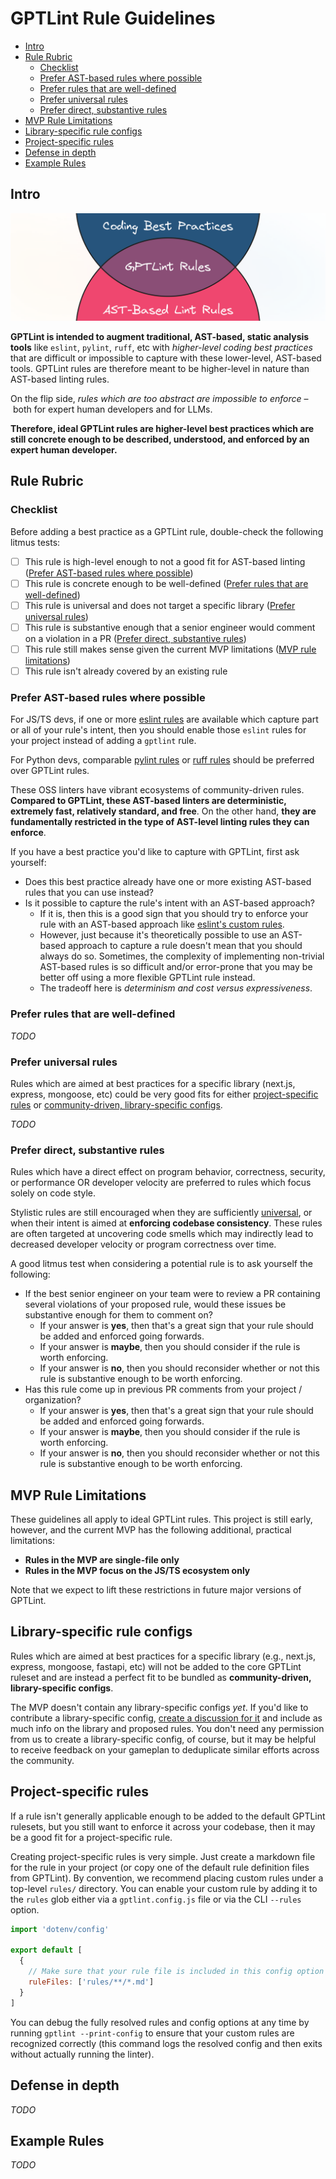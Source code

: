 # GPTLint Rule Guidelines <!-- omit from toc -->

- [Intro](#intro)
- [Rule Rubric](#rule-rubric)
  - [Checklist](#checklist)
  - [Prefer AST-based rules where possible](#prefer-ast-based-rules-where-possible)
  - [Prefer rules that are well-defined](#prefer-rules-that-are-well-defined)
  - [Prefer universal rules](#prefer-universal-rules)
  - [Prefer direct, substantive rules](#prefer-direct-substantive-rules)
- [MVP Rule Limitations](#mvp-rule-limitations)
- [Library-specific rule configs](#library-specific-rule-configs)
- [Project-specific rules](#project-specific-rules)
- [Defense in depth](#defense-in-depth)
- [Example Rules](#example-rules)

## Intro

<p align="center">
  <img alt="GPTLint Rule Guidelines" src="/media/gptlint-rule-guidelines.png">
</p>

**GPTLint is intended to augment traditional, AST-based, static analysis tools** like `eslint`, `pylint`, `ruff`, etc with _higher-level coding best practices_ that are difficult or impossible to capture with these lower-level, AST-based tools. GPTLint rules are therefore meant to be higher-level in nature than AST-based linting rules.

On the flip side, _rules which are too abstract are impossible to enforce_ – both for expert human developers and for LLMs.

**Therefore, ideal GPTLint rules are higher-level best practices which are still concrete enough to be described, understood, and enforced by an expert human developer.**

## Rule Rubric

### Checklist

Before adding a best practice as a GPTLint rule, double-check the following litmus tests:

- [ ] This rule is high-level enough to not a good fit for AST-based linting ([Prefer AST-based rules where possible](#prefer-ast-based-rules-where-possible))
- [ ] This rule is concrete enough to be well-defined ([Prefer rules that are well-defined](#prefer-rules-that-are-well-defined))
- [ ] This rule is universal and does not target a specific library ([Prefer universal rules](#prefer-universal-rules))
- [ ] This rule is substantive enough that a senior engineer would comment on a violation in a PR ([Prefer direct, substantive rules](#prefer-direct-substantive-rules))
- [ ] This rule still makes sense given the current MVP limitations ([MVP rule limitations](#mvp-rule-limitations))
- [ ] This rule isn't already covered by an existing rule

### Prefer AST-based rules where possible

For JS/TS devs, if one or more [eslint rules](https://eslint.org/docs/latest/rules/) are available which capture part or all of your rule's intent, then you should enable those `eslint` rules for your project instead of adding a `gptlint` rule.

For Python devs, comparable [pylint rules](https://pylint.pycqa.org/en/latest/user_guide/checkers/features.html) or [ruff rules](https://docs.astral.sh/ruff/rules/) should be preferred over GPTLint rules.

These OSS linters have vibrant ecosystems of community-driven rules. **Compared to GPTLint, these AST-based linters are deterministic, extremely fast, relatively standard, and free**. On the other hand, **they are fundamentally restricted in the type of AST-level linting rules they can enforce**.

If you have a best practice you'd like to capture with GPTLint, first ask yourself:

- Does this best practice already have one or more existing AST-based rules that you can use instead?
- Is it possible to capture the rule's intent with an AST-based approach?
  - If it is, then this is a good sign that you should try to enforce your rule with an AST-based approach like [eslint's custom rules](https://eslint.org/docs/latest/extend/custom-rules).
  - However, just because it's theoretically possible to use an AST-based approach to capture a rule doesn't mean that you should always do so. Sometimes, the complexity of implementing non-trivial AST-based rules is so difficult and/or error-prone that you may be better off using a more flexible GPTLint rule instead.
  - The tradeoff here is _determinism and cost versus expressiveness_.

### Prefer rules that are well-defined

_TODO_

### Prefer universal rules

Rules which are aimed at best practices for a specific library (next.js, express, mongoose, etc) could be very good fits for either [project-specific rules](#project-specific-rules) or [community-driven, library-specific configs](#library-specific-rule-configs).

_TODO_

### Prefer direct, substantive rules

Rules which have a direct effect on program behavior, correctness, security, or performance OR developer velocity are preferred to rules which focus solely on code style.

Stylistic rules are still encouraged when they are sufficiently [universal](#prefer-universal-rules), or when their intent is aimed at **enforcing codebase consistency**. These rules are often targeted at uncovering code smells which may indirectly lead to decreased developer velocity or program correctness over time.

A good litmus test when considering a potential rule is to ask yourself the following:

- If the best senior engineer on your team were to review a PR containing several violations of your proposed rule, would these issues be substantive enough for them to comment on?
  - If your answer is **yes**, then that's a great sign that your rule should be added and enforced going forwards.
  - If your answer is **maybe**, then you should consider if the rule is worth enforcing.
  - If your answer is **no**, then you should reconsider whether or not this rule is substantive enough to be worth enforcing.
- Has this rule come up in previous PR comments from your project / organization?
  - If your answer is **yes**, then that's a great sign that your rule should be added and enforced going forwards.
  - If your answer is **maybe**, then you should consider if the rule is worth enforcing.
  - If your answer is **no**, then you should reconsider whether or not this rule is substantive enough to be worth enforcing.

## MVP Rule Limitations

These guidelines all apply to ideal GPTLint rules. This project is still early, however, and the current MVP has the following additional, practical limitations:

- **Rules in the MVP are single-file only**
- **Rules in the MVP focus on the JS/TS ecosystem only**

Note that we expect to lift these restrictions in future major versions of GPTLint.

## Library-specific rule configs

Rules which are aimed at best practices for a specific library (e.g., next.js, express, mongoose, fastapi, etc) will not be added to the core GPTLint ruleset and are instead a perfect fit to be bundled as **community-driven, library-specific configs**.

The MVP doesn't contain any library-specific configs _yet_. If you'd like to contribute a library-specific config, [create a discussion for it](https://github.com/gptlint/gptlint/discussions/new?category=ideas) and include as much info on the library and proposed rules. You don't need any permission from us to create a library-specific config, of course, but it may be helpful to receive feedback on your gameplan to deduplicate similar efforts across the community.

## Project-specific rules

If a rule isn't generally applicable enough to be added to the default GPTLint rulesets, but you still want to enforce it across your codebase, then it may be a good fit for a project-specific rule.

Creating project-specific rules is very simple. Just create a markdown file for the rule in your project (or copy one of the default rule definition files from GPTLint). By convention, we recommend placing custom rules under a top-level `rules/` directory. You can enable your custom rule by adding it to the `rules` glob either via a `gptlint.config.js` file or via the CLI `--rules` option.

```js
import 'dotenv/config'

export default [
  {
    // Make sure that your rule file is included in this config option
    ruleFiles: ['rules/**/*.md']
  }
]
```

You can debug the fully resolved rules and config options at any time by running `gptlint --print-config` to ensure that your custom rules are recognized correctly (this command logs the resolved config and then exits without actually running the linter).

## Defense in depth

_TODO_

## Example Rules

_TODO_
